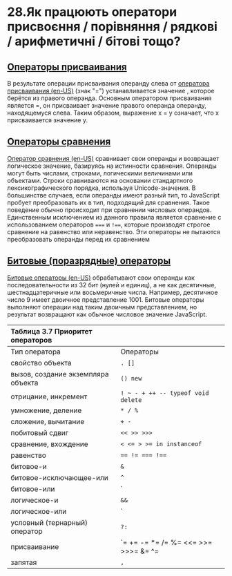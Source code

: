 # 28.Як працюють оператори присвоєння / порівняння / рядкові / арифметичні / бітові тощо?

## [Операторы присваивания](https://developer.mozilla.org/ru/docs/Web/JavaScript/Guide/Expressions_and_Operators#%D0%BE%D0%BF%D0%B5%D1%80%D0%B0%D1%82%D0%BE%D1%80%D1%8B_%D0%BF%D1%80%D0%B8%D1%81%D0%B2%D0%B0%D0%B8%D0%B2%D0%B0%D0%BD%D0%B8%D1%8F)

В результате операции присваивания операнду слева от [оператора присваивания \(en-US\)](https://developer.mozilla.org/en-US/docs/Web/JavaScript/Reference/Operators#Assignment_operators) \(знак "="\) устанавливается значение , которое берётся из правого операнда. Основным оператором присваивания является  =, он присваивает значение правого операнда операнду, находящемуся слева. Таким образом, выражение x = y означает, что x присваивается значение y.

## [Операторы сравнения](https://developer.mozilla.org/ru/docs/Web/JavaScript/Guide/Expressions_and_Operators#%D0%BE%D0%BF%D0%B5%D1%80%D0%B0%D1%82%D0%BE%D1%80%D1%8B_%D1%81%D1%80%D0%B0%D0%B2%D0%BD%D0%B5%D0%BD%D0%B8%D1%8F)

[Оператор сравнения \(en-US\)](https://developer.mozilla.org/en-US/docs/Web/JavaScript/Reference/Operators) сравнивает свои операнды и возвращает логическое значение, базируясь на истинности сравнения. Операнды могут быть числами, строками, логическими величинами или объектами. Строки сравниваются на основании стандартного лексикографического порядка, используя Unicode-значения. В большинстве случаев, если операнды имеют разный тип, то JavaScript пробует преобразовать их в тип, подходящий для сравнения. Такое поведение обычно происходит при сравнении числовых операндов. Единственным исключением из данного правила является сравнение с использованием операторов `===` и `!==`, которые производят строгое сравнение на равенство или неравенство. Эти операторы не пытаются преобразовать операнды перед их сравнением

## [Битовые \(поразрядные\) операторы](https://developer.mozilla.org/ru/docs/Web/JavaScript/Guide/Expressions_and_Operators#%D0%B1%D0%B8%D1%82%D0%BE%D0%B2%D1%8B%D0%B5_%28%D0%BF%D0%BE%D1%80%D0%B0%D0%B7%D1%80%D1%8F%D0%B4%D0%BD%D1%8B%D0%B5%29_%D0%BE%D0%BF%D0%B5%D1%80%D0%B0%D1%82%D0%BE%D1%80%D1%8B)

[Битовые операторы \(en-US\)](https://developer.mozilla.org/en-US/docs/Web/JavaScript/Reference/Operators) обрабатывают свои операнды как последовательности из 32 бит \(нулей и единиц\), а не как десятичные, шестнадцатеричные или восьмеричные числа. Например, десятичное число 9 имеет двоичное представление 1001. Битовые операторы выполняют операции над таким двоичным представлением, но результат возвращают как обычное числовое значение JavaScript.

| Таблица 3.7 Приоритет операторов |  |
| :--- | :--- |
| Тип оператора | Операторы |
| свойство объекта | `. []` |
| вызов, создание экземпляра объекта | `() new` |
| отрицание, инкремент | `! ~ - + ++ -- typeof void delete` |
| умножение, деление | `* / %` |
| сложение, вычитание | `+ -` |
| побитовый сдвиг | `<< >> >>>` |
| сравнение, вхождение | `< <= > >= in instanceof` |
| равенство | `== != === !==` |
| битовое-и | `&` |
| битовое-исключающее-или | `^` |
| битовое-или | `|` |
| логическое-и | `&&` |
| логическое-или | `||` |
| условный \(тернарный\) оператор | `?:` |
| присваивание | `= += -= *= /= %= <<= >>= >>>= &= ^= |=` |
| запятая | `,` |


